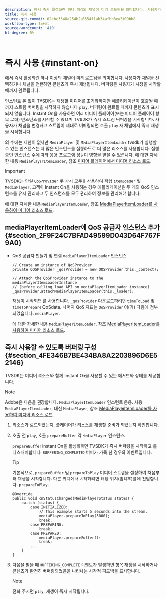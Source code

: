 ```yaml
---
description: 에서 즉시 활성화란 하나 이상의 채널이 미리 로드됨을 의미합니다. 사용자가 채널을 선택하거나 채널을 전환하면 콘텐츠가 즉시 재생됩니다. 버퍼링은 사용자가 시청을 시작할 때까지 완료됩니다.
title: 즉시 사용
source-git-commit: 02ebc3548a254b2a6554f1ab34afbb3ea5f09bb8
workflow-type: tm+mt
source-wordcount: '410'
ht-degree: 0%

---
```


# 즉시 사용 {#instant-on}

에서 즉시 활성화란 하나 이상의 채널이 미리 로드됨을 의미합니다. 사용자가 채널을 선택하거나 채널을 전환하면 콘텐츠가 즉시 재생됩니다. 버퍼링은 사용자가 시청을 시작할 때까지 완료됩니다.

인스턴트 온 없이 TVSDK는 재생할 미디어를 초기화하지만 애플리케이션이 호출될 때까지 스트림 버퍼링을 시작하지 않습니다 `play`. 버퍼링이 완료될 때까지 콘텐츠가 표시되지 않습니다. Instant On을 사용하면 여러 미디어 플레이어(또는 미디어 플레이어 항목 로더) 인스턴스를 시작할 수 있으며 TVSDK가 즉시 스트림 버퍼링을 시작합니다. 사용자가 채널을 변경하고 스트림이 제대로 버퍼링되면 호출 `play` 새 채널에서 즉시 재생을 시작합니다.

의 수에는 제한이 없지만 `MediaPlayer` 및 `MediaPlayerItemLoader` tvsdk가 실행할 수 있는 인스턴스는 더 많은 인스턴스를 실행하므로 더 많은 리소스를 사용합니다. 실행 중인 인스턴스 수에 따라 응용 프로그램 성능이 영향을 받을 수 있습니다. 에 대한 자세한 내용 `MediaPlayerItemLoader`, 참조 [미디어 플레이어에서 미디어 리소스 로드](../../../tvsdk-3x-android-prog/android-3x-content-playback-options-android2/mediaplayer-initialize-for-video/android-3x-media-resource-load.md).

>[!IMPORTANT]
>
>TVSDK는 단일 `QoSProvider` 두 가지 모두를 사용하여 작업 `itemLoader` 및 `MediaPlayer`. 고객이 Instant On을 사용하는 경우 애플리케이션은 두 개의 QoS 인스턴스를 유지 관리하고 두 인스턴스를 모두 관리하여 정보를 관리해야 합니다.

에 대한 자세한 내용 `MediaPlayerItemLoader`, 참조 [MediaPlayerItemLoader를 사용하여 미디어 리소스 로드](../../../tvsdk-3x-android-prog/android-3x-content-playback-options-android2/mediaplayer-initialize-for-video/android-3x-media-resource-mediaplayeritemloader.md).

## mediaPlayerItemLoader에 QoS 공급자 인스턴스 추가 {#section_2F9F24C7BFAD49599D043D64F767F9A0}

* QoS 공급자 만들기 및 연결 `mediaPlayerItemLoader` 인스턴스

  ```
  // Create an instance of QoSProvider  
  private QOSProvider _qosProvider = new QOSProvider(this._context);  
  
  // Attach the QoSProvider instance to the mediaPlayerItemLoaderInstance  
  // (before calling load API on mediaPlayerItemLoader instance)  
  _qosProvider.attachMediaPlayerItemLoader(this._loader); 
  ```

  재생이 시작되면 를 사용합니다. `_qosProvider` 다운로드하려면 `timeToLoad` 및 `timeToPrepare` QoSdata. 나머지 QoS 지표는 `QoSProvider` 이(가) 다음에 첨부되었습니다. `mediaPlayer`.

  에 대한 자세한 내용 `MediaPlayerItemLoader`, 참조 [MediaPlayerItemLoader를 사용하여 미디어 리소스 로드](../../../tvsdk-3x-android-prog/android-3x-content-playback-options-android2/mediaplayer-initialize-for-video/android-3x-media-resource-mediaplayeritemloader.md).

## 즉시 사용할 수 있도록 버퍼링 구성 {#section_4FE346B7BE434BA8A2203896D6E52146}

TVSDK는 미디어 리소스와 함께 Instant On을 사용할 수 있는 메서드와 상태를 제공합니다.

>[!NOTE]
>
>Adobe은 다음을 권장합니다. `MediaPlayerItemLoader` 인스턴트 온용. 사용 `MediaPlayerItemLoader`, 대신 `MediaPlayer`, 참조 [MediaPlayerItemLoader를 사용하여 미디어 리소스 로드](../../../tvsdk-3x-android-prog/android-3x-content-playback-options-android2/mediaplayer-initialize-for-video/android-3x-media-resource-mediaplayeritemloader.md).

1. 리소스가 로드되었는지, 플레이어가 리소스를 재생할 준비가 되었는지 확인합니다.
1. 호출 전 `play`, 호출 `prepareBuffer` 각 `MediaPlayer` 인스턴스.

   `prepareBuffer` instant On을 활성화하면 TVSDK가 즉시 버퍼링을 시작하고 를 디스패치합니다. `BUFFERING_COMPLETED` 버퍼가 가득 찬 경우의 이벤트입니다.

   >[!TIP]
   >
   >기본적으로, `prepareBuffer` 및 `prepareToPlay` 미디어 스트림을 설정하여 처음부터 재생을 시작합니다. 다른 위치에서 시작하려면 해당 위치(밀리초)를에 전달합니다. `prepareToPlay`.

   ```
   @Override 
   public void onStatusChanged(MediaPlayerStatus status) { 
       switch (status) { 
           case INITIALIZED: 
               // This example starts 5 seconds into the stream. 
               mediaPlayer.prepareToPlay(5000); 
               break; 
           case PREPARING: 
               break; 
           case PREPARED: 
               mediaPlayer.prepareBuffer(); 
               break; 
           ... 
       } 
   }
   ```

1. 다음을 받을 때 `BUFFERING_COMPLETE` 이벤트가 발생하면 항목 재생을 시작하거나 콘텐츠가 완전히 버퍼링되었음을 나타내는 시각적 피드백을 표시합니다.

   >[!NOTE]
   >
   >전화 주시면 `play`, 재생이 즉시 시작됩니다.
